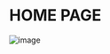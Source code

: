 # HOME PAGE
![image](https://github.com/yapariel/ReactPortfolio/assets/98309916/a93fe9ab-1a17-4976-82ea-f3517491d51d)

